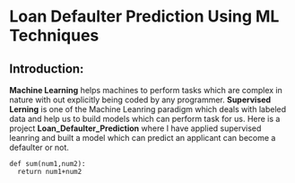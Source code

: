 # Loan Defaulter Prediction Using ML Techniques
## Introduction:
**Machine Learning** helps machines to perform tasks which are complex in nature with out explicitly being coded by any programmer. **Supervised Lerning** is one of the Machine Leanring paradigm which deals with labeled data and help us to build models which can perform task for us. Here is a project **Loan_Defaulter_Prediction** where I have applied supervised leanring and built a model which can predict an applicant can become a defaulter or not. 

```
def sum(num1,num2):
  return num1+num2
```
